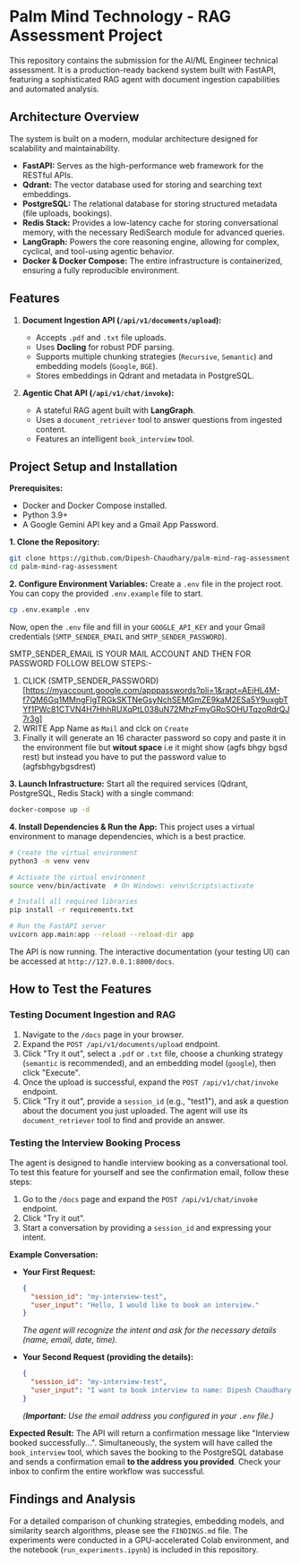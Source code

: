 # Palm Mind Technology - RAG Assessment Project

This repository contains the submission for the AI/ML Engineer technical assessment. It is a production-ready backend system built with FastAPI, featuring a sophisticated RAG agent with document ingestion capabilities and automated analysis.

## Architecture Overview

The system is built on a modern, modular architecture designed for scalability and maintainability.
- **FastAPI:** Serves as the high-performance web framework for the RESTful APIs.
- **Qdrant:** The vector database used for storing and searching text embeddings.
- **PostgreSQL:** The relational database for storing structured metadata (file uploads, bookings).
- **Redis Stack:** Provides a low-latency cache for storing conversational memory, with the necessary RediSearch module for advanced queries.
- **LangGraph:** Powers the core reasoning engine, allowing for complex, cyclical, and tool-using agentic behavior.
- **Docker & Docker Compose:** The entire infrastructure is containerized, ensuring a fully reproducible environment.

## Features

1.  **Document Ingestion API (`/api/v1/documents/upload`):**
    -   Accepts `.pdf` and `.txt` file uploads.
    -   Uses **Docling** for robust PDF parsing.
    -   Supports multiple chunking strategies (`Recursive`, `Semantic`) and embedding models (`Google`, `BGE`).
    -   Stores embeddings in Qdrant and metadata in PostgreSQL.

2.  **Agentic Chat API (`/api/v1/chat/invoke`):**
    -   A stateful RAG agent built with **LangGraph**.
    -   Uses a `document_retriever` tool to answer questions from ingested content.
    -   Features an intelligent `book_interview` tool.

## Project Setup and Installation

**Prerequisites:**
- Docker and Docker Compose installed.
- Python 3.9+
- A Google Gemini API key and a Gmail App Password.

**1. Clone the Repository:**
```bash
git clone https://github.com/Dipesh-Chaudhary/palm-mind-rag-assessment
cd palm-mind-rag-assessment
```

**2. Configure Environment Variables:**
Create a `.env` file in the project root. You can copy the provided `.env.example` file to start.
```bash
cp .env.example .env
```
Now, open the `.env` file and fill in your `GOOGLE_API_KEY` and your Gmail credentials (`SMTP_SENDER_EMAIL` and `SMTP_SENDER_PASSWORD`).

SMTP_SENDER_EMAIL IS YOUR MAIL ACCOUNT AND THEN FOR PASSWORD FOLLOW BELOW STEPS:-
1) CLICK (SMTP_SENDER_PASSWORD)[https://myaccount.google.com/apppasswords?pli=1&rapt=AEjHL4M-f7QM6Gq1MMngFlgTRGkSKTNeGsyNchSEMGmZE9kaM2ESa5Y9uxgbTYf1PWc81CTVN4H7HhhRUXqPtL038uN72MhzFmyGRoSOHUTqzoRdrQJ7r3g] 
2) WRITE App Name as `Mail` and clck on `Create`
3) Finally it will generate an 16 character password so copy and paste it in the environment file but **witout space** i.e it might show (agfs bhgy bgsd rest) but instead you have to put the password value to (agfsbhgybgsdrest)


**3. Launch Infrastructure:**
Start all the required services (Qdrant, PostgreSQL, Redis Stack) with a single command:
```bash
docker-compose up -d
```

**4. Install Dependencies & Run the App:**
This project uses a virtual environment to manage dependencies, which is a best practice.
```bash
# Create the virtual environment
python3 -m venv venv

# Activate the virtual environment
source venv/bin/activate  # On Windows: venv\Scripts\activate

# Install all required libraries
pip install -r requirements.txt

# Run the FastAPI server
uvicorn app.main:app --reload --reload-dir app
```
The API is now running. The interactive documentation (your testing UI) can be accessed at `http://127.0.0.1:8000/docs`.

## How to Test the Features

### Testing Document Ingestion and RAG

1.  Navigate to the `/docs` page in your browser.
2.  Expand the `POST /api/v1/documents/upload` endpoint.
3.  Click "Try it out", select a `.pdf` or `.txt` file, choose a chunking strategy (`semantic` is recommended), and an embedding model (`google`), then click "Execute".
4.  Once the upload is successful, expand the `POST /api/v1/chat/invoke` endpoint.
5.  Click "Try it out", provide a `session_id` (e.g., "test1"), and ask a question about the document you just uploaded. The agent will use its `document_retriever` tool to find and provide an answer.

### Testing the Interview Booking Process

The agent is designed to handle interview booking as a conversational tool. To test this feature for yourself and see the confirmation email, follow these steps:

1.  Go to the `/docs` page and expand the `POST /api/v1/chat/invoke` endpoint.
2.  Click "Try it out".
3.  Start a conversation by providing a `session_id` and expressing your intent.

**Example Conversation:**

*   **Your First Request:**
    ```json
    {
      "session_id": "my-interview-test",
      "user_input": "Hello, I would like to book an interview."
    }
    ```
    *The agent will recognize the intent and ask for the necessary details (name, email, date, time).*

*   **Your Second Request (providing the details):**
    ```json
    {
      "session_id": "my-interview-test",
      "user_input": "I want to book interview to name: Dipesh Chaudhary, my email is your-email@gmail.com, and I would like to book it for August 25th, 2024 at 3 PM."
    }
    ```
    *(**Important:** Use the email address you configured in your `.env` file.)*

**Expected Result:**
The API will return a confirmation message like "Interview booked successfully...". Simultaneously, the system will have called the `book_interview` tool, which saves the booking to the PostgreSQL database and sends a confirmation email **to the address you provided**. Check your inbox to confirm the entire workflow was successful.

## Findings and Analysis

For a detailed comparison of chunking strategies, embedding models, and similarity search algorithms, please see the `FINDINGS.md` file. The experiments were conducted in a GPU-accelerated Colab environment, and the notebook (`run_experiments.ipynb`) is included in this repository.
